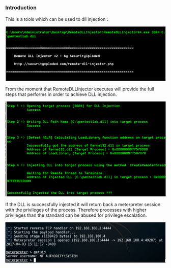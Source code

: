### Introduction

This is a tools which can be used to dll injection：

 ![remotedllinjector-injecting-dll](remotedllinjector-injecting-dll.png)

From the moment that RemoteDLLInjector executes will provide the full steps that performs in order to achieve DLL injection.

![remotedllinjector-dll-injection](remotedllinjector-dll-injection.png)

If the DLL is successfully injected it will return back a meterpreter session with the privileges of the process. Therefore processes with higher privileges than the standard can be abused for privilege escalation.

![privilege-escalation-dll-injection](privilege-escalation-dll-injection.png)


